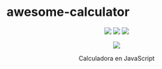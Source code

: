 # awesome-calculator
<div align="center">
    <img src="https://img.shields.io/badge/JavaScript-FEFF01?logo=javascript&logoColor=000000&style=for-the-badge"/>
    <img src="https://img.shields.io/badge/HTML-EC6231?logo=html5&logoColor=FFFFFF&style=for-the-badge" />
    <img src="https://img.shields.io/badge/CSS-01A3D8?logo=css3&logoColor=FFFFFF&style=for-the-badge" />
</div>
<p align="center" >
     <img src="![Captura de pantalla 2023-05-09 104253](https://github.com/ferjovel06/awesome-calculator/assets/98281066/0e445534-2e18-40c0-a95b-ef5aecce4aee)">
</p>
<p align="center">Calculadora en JavaScript</p>
